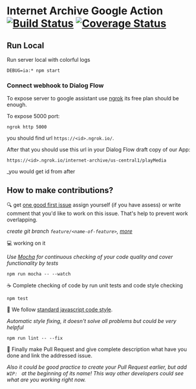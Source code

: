 # Internet Archive Google Action [![Build Status](https://travis-ci.org/internetarchive/internet-archive-google-action.svg?branch=master)](https://travis-ci.org/internetarchive/internet-archive-google-action) [![Coverage Status](https://coveralls.io/repos/github/internetarchive/internet-archive-google-action/badge.svg?branch=master)](https://coveralls.io/github/internetarchive/internet-archive-google-action?branch=master)

## Run Local

Run server local with colorful logs

```
DEBUG=ia:* npm start
```

### Connect webhook to Dialog Flow

To expose server to google assistant use [ngrok](https://ngrok.com/)
its free plan should be enough.

To expose 5000 port:
```
ngrok http 5000
```
you should find url `https://<id>.ngrok.io/`.

After that you should use this url in your Dialog Flow draft copy
of our App:
```
https://<id>.ngrok.io/internet-archive/us-central1/playMedia
```
_you would get id from after

## How to make contributions?

:mag: get [one good first issue](https://github.com/internetarchive/internet-archive-google-action/issues?q=is%3Aissue+is%3Aopen+label%3A%22good+first+issue%22)
assign yourself (if you have assess) or write comment that you'd like to work on this issue.
That's help to prevent work overlapping.

_create git branch `feature/<name-of-feature>`, [more](http://nvie.com/posts/a-successful-git-branching-model/)_

:computer: working on it

_Use [Mocha](https://mochajs.org/) for continuous checking of
your code quality and cover functionality by tests_

```
npm run mocha -- --watch
```

:coffee: Complete checking of code by run unit tests and code style checking

```
npm test
```

:star2: We follow [standard javascript code style](https://standardjs.com/).

_Automatic style fixing, it doesn't solve all problems but could be very helpful_

```
npm run lint -- --fix
```

:tada: Finally make Pull Request and give complete description what have you done
and link the addressed issue.

_Also it could be good practice to create your Pull Request earlier,
but add `WIP: ` at the beginning of its name! This way other developers
could see what are you working right now._
